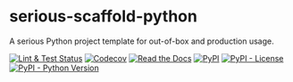 # serious-scaffold-python

A serious Python project template for out-of-box and production usage.

[![Lint & Test Status](https://github.com/huxuan/serious-scaffold-python/actions/workflows/lint-test.yml/badge.svg?branch=main)](https://github.com/huxuan/serious-scaffold-python/actions/workflows/lint-test.yml)
[![Codecov](https://img.shields.io/codecov/c/github/huxuan/serious-scaffold-python)](https://app.codecov.io/gh/huxuan/serious-scaffold-python)
[![Read the Docs](https://img.shields.io/readthedocs/serious-scaffold-python)](https://serious-scaffold-python.readthedocs.io/)
[![PyPI](https://img.shields.io/pypi/v/serious-scaffold)](https://pypi.org/project/serious-scaffold/)
[![PyPI - License](https://img.shields.io/pypi/l/serious-scaffold)](https://github.com/huxuan/serious-scaffold-python/blob/main/LICENSE)
[![PyPI - Python Version](https://img.shields.io/pypi/pyversions/serious-scaffold)](https://pypi.org/project/serious-scaffold/)
